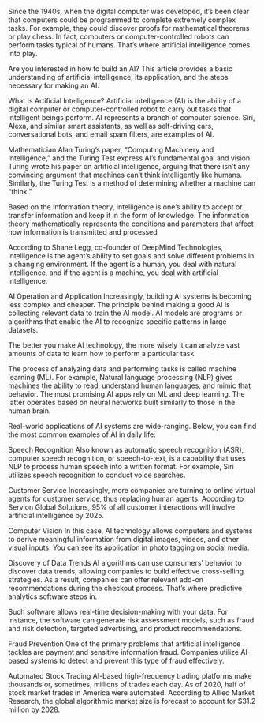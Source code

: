 Since the 1940s, when the digital computer was developed, it’s been clear that computers could be programmed to complete extremely complex tasks. For example, they could discover proofs for mathematical theorems or play chess. In fact, computers or computer-controlled robots can perform tasks typical of humans. That’s where artificial intelligence comes into play.

Are you interested in how to build an AI? This article provides a basic understanding of artificial intelligence, its application, and the steps necessary for making an AI.

What Is Artificial Intelligence?
Artificial intelligence (AI) is the ability of a digital computer or computer-controlled robot to carry out tasks that intelligent beings perform. AI represents a branch of computer science. Siri, Alexa, and similar smart assistants, as well as self-driving cars, conversational bots, and email spam filters, are examples of AI.

Mathematician Alan Turing’s paper, “Computing Machinery and Intelligence,” and the Turing Test express AI’s fundamental goal and vision. Turing wrote his paper on artificial intelligence, arguing that there isn’t any convincing argument that machines can’t think intelligently like humans. Similarly, the Turing Test is a method of determining whether a machine can “think.”

Based on the information theory, intelligence is one’s ability to accept or transfer information and keep it in the form of knowledge. The information theory mathematically represents the conditions and parameters that affect how information is transmitted and processed

According to Shane Legg, co-founder of DeepMind Technologies, intelligence is the agent’s ability to set goals and solve different problems in a changing environment. If the agent is a human, you deal with natural intelligence, and if the agent is a machine, you deal with artificial intelligence.

AI Operation and Application
Increasingly, building AI systems is becoming less complex and cheaper. The principle behind making a good AI is collecting relevant data to train the AI model. AI models are programs or algorithms that enable the AI to recognize specific patterns in large datasets.

The better you make AI technology, the more wisely it can analyze vast amounts of data to learn how to perform a particular task.

The process of analyzing data and performing tasks is called machine learning (ML). For example, Natural language processing (NLP) gives machines the ability to read, understand human languages, and mimic that behavior. The most promising AI apps rely on ML and deep learning. The latter operates based on neural networks built similarly to those in the human brain.

Real-world applications of AI systems are wide-ranging. Below, you can find the most common examples of AI in daily life:

Speech Recognition
Also known as automatic speech recognition (ASR), computer speech recognition, or speech-to-text, is a capability that uses NLP to process human speech into a written format. For example, Siri utilizes speech recognition to conduct voice searches.

Customer Service
Increasingly, more companies are turning to online virtual agents for customer service, thus replacing human agents. According to Servion Global Solutions, 95% of all customer interactions will involve artificial intelligence by 2025.

Computer Vision
In this case, AI technology allows computers and systems to derive meaningful information from digital images, videos, and other visual inputs. You can see its application in photo tagging on social media.

Discovery of Data Trends
AI algorithms can use consumers’ behavior to discover data trends, allowing companies to build effective cross-selling strategies. As a result, companies can offer relevant add-on recommendations during the checkout process. That’s where predictive analytics software steps in.

Such software allows real-time decision-making with your data. For instance, the software can generate risk assessment models, such as fraud and risk detection, targeted advertising, and product recommendations.

Fraud Prevention
One of the primary problems that artificial intelligence tackles are payment and sensitive information fraud. Companies utilize AI-based systems to detect and prevent this type of fraud effectively.

Automated Stock Trading
AI-based high-frequency trading platforms make thousands or, sometimes, millions of trades each day. As of 2020, half of stock market trades in America were automated. According to Allied Market Research, the global algorithmic market size is forecast to account for $31.2 million by 2028.

